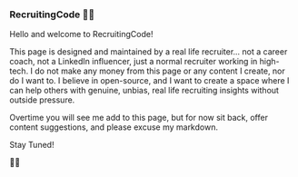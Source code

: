 ### RecruitingCode 🧠💡

Hello and welcome to RecruitingCode!

This page is designed and maintained by a real life recruiter... not a career coach, not a LinkedIn influencer, just a normal recruiter working in high-tech. I do not make any money from this page or any content I create, nor do I want to. I believe in open-source, and I want to create a space where I can help others with genuine, unbias, real life recruiting insights without outside pressure. 

Overtime you will see me add to this page, but for now sit back, offer content suggestions, and please excuse my markdown.

Stay Tuned! 

🕺🏻
